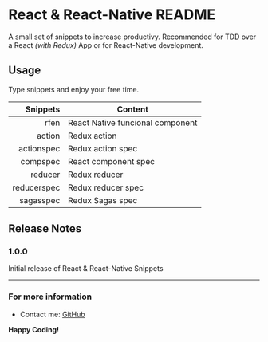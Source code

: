 # React & React-Native README

A small set of snippets to increase productivy. Recommended for TDD over a React _(with Redux)_ App or for React-Native development.

## Usage

Type snippets and enjoy your free time.

|    Snippets | Content                          |
| ----------: | -------------------------------- |
|        rfen | React Native funcional component |
|      action | Redux action                     |
|  actionspec | Redux action spec                |
|    compspec | React component spec             |
|     reducer | Redux reducer                    |
| reducerspec | Redux reducer spec               |
|   sagasspec | Redux Sagas spec                 |

## Release Notes

### 1.0.0

Initial release of React & React-Native Snippets

---

### For more information

- Contact me: [GitHub](https://github.com/ghacosta)

**Happy Coding!**
